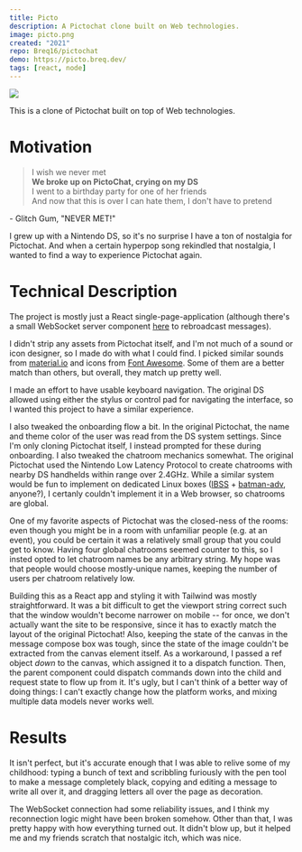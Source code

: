 ```yaml
---
title: Picto
description: A Pictochat clone built on Web technologies.
image: picto.png
created: "2021"
repo: Breq16/pictochat
demo: https://picto.breq.dev/
tags: [react, node]
---
```


![](picto.png)

This is a clone of Pictochat built on top of Web technologies.

# Motivation

<Indent>

> I wish we never met<br /> **We broke up on PictoChat, crying on my DS**<br /> I went to a birthday party for one of her friends<br /> And now that this is over I can hate them, I don't have to pretend

<Indent>

\- Glitch Gum, "NEVER MET!"

</Indent>

</Indent>

I grew up with a Nintendo DS, so it's no surprise I have a ton of nostalgia for Pictochat. And when a certain hyperpop song rekindled that nostalgia, I wanted to find a way to experience Pictochat again.

# Technical Description

The project is mostly just a React single-page-application (although there's a small WebSocket server component [here](https://github.com/Breq16/pictoserver/blob/main/index.js) to rebroadcast messages).

I didn't strip any assets from Pictochat itself, and I'm not much of a sound or icon designer, so I made do with what I could find. I picked similar sounds from [material.io](https://github.com/Breq16/pictoserver/blob/main/index.js) and icons from [Font Awesome](https://fontawesome.com/). Some of them are a better match than others, but overall, they match up pretty well.

I made an effort to have usable keyboard navigation. The original DS allowed using either the stylus or control pad for navigating the interface, so I wanted this project to have a similar experience.

I also tweaked the onboarding flow a bit. In the original Pictochat, the name and theme color of the user was read from the DS system settings. Since I'm only cloning Pictochat itself, I instead prompted for these during onboarding. I also tweaked the chatroom mechanics somewhat. The original Pictochat used the Nintendo Low Latency Protocol to create chatrooms with nearby DS handhelds within range over 2.4GHz. While a similar system would be fun to implement on dedicated Linux boxes ([IBSS](https://wiki.archlinux.org/title/ad-hoc_networking) + [batman-adv](https://www.open-mesh.org/projects/batman-adv/wiki), anyone?), I certanly couldn't implement it in a Web browser, so chatrooms are global.

One of my favorite aspects of Pictochat was the closed-ness of the rooms: even though you might be in a room with unfamiliar people (e.g. at an event), you could be certain it was a relatively small group that you could get to know. Having four global chatrooms seemed counter to this, so I insted opted to let chatroom names be any arbitrary string. My hope was that people would choose mostly-unique names, keeping the number of users per chatroom relatively low.

Building this as a React app and styling it with Tailwind was mostly straightforward. It was a bit difficult to get the viewport string correct such that the window wouldn't become narrower on mobile -- for once, we don't actually want the site to be responsive, since it has to exactly match the layout of the original Pictochat! Also, keeping the state of the canvas in the message compose box was tough, since the state of the image couldn't be extracted from the canvas element itself. As a workaround, I passed a ref object _down_ to the canvas, which assigned it to a dispatch function. Then, the parent component could dispatch commands down into the child and request state to flow up from it. It's ugly, but I can't think of a better way of doing things: I can't exactly change how the platform works, and mixing multiple data models never works well.

# Results

It isn't perfect, but it's accurate enough that I was able to relive some of my childhood: typing a bunch of text and scribbling furiously with the pen tool to make a message completely black, copying and editing a message to write all over it, and dragging letters all over the page as decoration.

The WebSocket connection had some reliability issues, and I think my reconnection logic might have been broken somehow. Other than that, I was pretty happy with how everything turned out. It didn't blow up, but it helped me and my friends scratch that nostalgic itch, which was nice.
